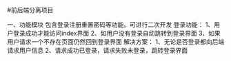  #前后端分离项目

一、功能模块
包含登录注册重置密码等功能。可进行二次开发
登录功能：
1、用户登录成功才能访问index界面
2、如用户没有登录自动跳转到登录界面
3、如果用户请求一个不存在页面仍然回到登录界面
解决方案：
1、无论是否登录都向后端请求用户信息
2、请求成功已登录，请求失败未登录，跳转登录界面